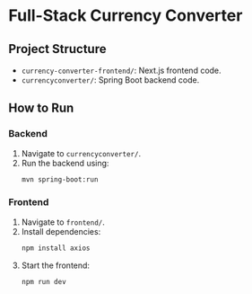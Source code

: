# Full-Stack Currency Converter

## Project Structure
- `currency-converter-frontend/`: Next.js frontend code.
- `currencyconverter/`: Spring Boot backend code.

## How to Run
### Backend
1. Navigate to `currencyconverter/`.
2. Run the backend using:
   ```bash
   mvn spring-boot:run
   ```

### Frontend
1. Navigate to `frontend/`.
2. Install dependencies:
   ```bash
   npm install axios
   ```
3. Start the frontend:
   ```bash
   npm run dev
   ```
